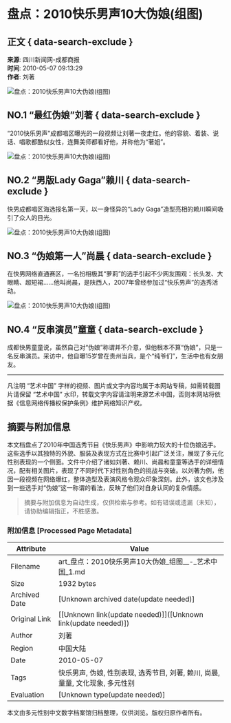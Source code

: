 # 盘点：2010快乐男声10大伪娘(组图)

## 正文 { data-search-exclude }


**来源**: 四川新闻网-成都商报  
**时间**: 2010-05-07 09:13:29  
**作者**: 刘著  

![盘点：2010快乐男声10大伪娘(组图)](../../images/attachement/jpg/site8/20100507/002564bb2e1f0d4dadcd05.jpg)

## NO.1 “最红伪娘”刘著 { data-search-exclude }

“2010快乐男声”成都唱区曝光的一段视频让刘著一夜走红。他的容貌、着装、说话、唱歌都酷似女性，连舞美师都看好他，并称他为“著姐”。

![盘点：2010快乐男声10大伪娘(组图)](../../images/attachement/jpg/site8/20100507/002564bb2e1f0d4dadcd06.jpg)

## NO.2 “男版Lady Gaga”赖川 { data-search-exclude }

快男成都唱区海选报名第一天，以一身怪异的“Lady Gaga”造型亮相的赖川瞬间吸引了众人的目光。

![盘点：2010快乐男声10大伪娘(组图)](../../images/attachement/jpg/site8/20100507/002564bb2e1f0d4dadcd07.jpg)

## NO.3 “伪娘第一人”尚晨 { data-search-exclude }

在快男网络直通赛区，一名扮相极其“萝莉”的选手引起不少网友围观：长头发、大眼睛、超短裙……他叫尚晨，是陕西人，2007年曾经参加过“快乐男声”的选秀活动。

![盘点：2010快乐男声10大伪娘(组图)](../../images/attachement/jpg/site8/20100507/002564bb2e1f0d4dadcd08.jpg)

## NO.4 “反串演员”童童 { data-search-exclude }

成都快男童童说，虽然自己对“伪娘”称谓并不介意，但他根本不算“伪娘”，只是一名反串演员。采访中，他自曝15岁曾在贵州当兵，是个“纯爷们”，生活中也有女朋友。

---

凡注明 “艺术中国” 字样的视频、图片或文字内容均属于本网站专稿，如需转载图片请保留 “艺术中国” 水印，转载文字内容请注明来源艺术中国，否则本网站将依据《信息网络传播权保护条例》维护网络知识产权。
<!-- tcd_original_link http://art.china.cn/music/2010-05/07/content_3500155.htm -->


## 摘要与附加信息

<!-- tcd_abstract -->
本文档盘点了2010年中国选秀节目《快乐男声》中影响力较大的十位伪娘选手。这些选手以其独特的外貌、服装及表现方式在比赛中引起广泛关注，展现了多元化性别表现的一个侧面。文件中介绍了诸如刘著、赖川、尚晨和童童等选手的详细情况，配有相关图片，表现了不同时代下对性别角色的挑战与突破。以刘著为例，他因一段视频在网络爆红，整体造型及表演风格令观众印象深刻。此外，该文也涉及到一些选手对“伪娘”这一称谓的看法，反映了他们对自身认同的复杂情感。
<!-- tcd_abstract_end -->

> 摘要与附加信息为自动生成，仅供检索与参考。如有错误或遗漏（未知），请协助编辑指正，不胜感激。

### 附加信息 [Processed Page Metadata]

| Attribute       | Value                                  |
|-----------------|----------------------------------------|
| Filename        | art_盘点：2010快乐男声10大伪娘_组图__-_艺术中国_1.md                             |
| Size            | 1932 bytes                           |
| Archived Date   | [Unknown archived date(update needed)]                             |
| Original Link   | [[Unknown link(update needed)]]([Unknown link(update needed)])                       |
| Author          | 刘著                               |
| Region          | 中国大陆                               |
| Date            | 2010-05-07                                 |
| Tags            | 快乐男声, 伪娘, 性别表现, 选秀节目, 刘著, 赖川, 尚晨, 童童, 文化现象, 多元性别                                 |
| Evaluation            | [Unknown type(update needed)]                                 |
<!-- tcd_table_end -->

本文由多元性别中文数字档案馆归档整理，仅供浏览。版权归原作者所有。
